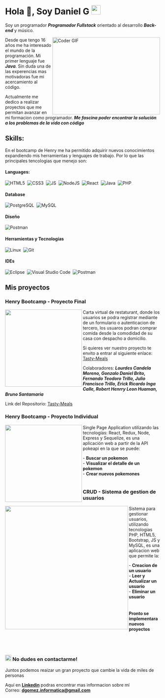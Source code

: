 # Hola 👋, Soy Daniel G <img src="https://github.com/rudrabarad/rudrabarad/blob/master/Assets/Developer.gif" width="30px">

Soy un programador **_Programador Fullstack_** orientado al desarrollo **_Back-end_** y músico.

<img alt="Coder GIF" height=250 width=350 src="https://images.squarespace-cdn.com/content/v1/5769fc401b631bab1addb2ab/1541580611624-TE64QGKRJG8SWAIUS7NS/ke17ZwdGBToddI8pDm48kPoswlzjSVMM-SxOp7CV59BZw-zPPgdn4jUwVcJE1ZvWQUxwkmyExglNqGp0IvTJZamWLI2zvYWH8K3-s_4yszcp2ryTI0HqTOaaUohrI8PI6FXy8c9PWtBlqAVlUS5izpdcIXDZqDYvprRqZ29Pw0o/coding-freak.gif" align="right"/>
  
Desde que tengo 16 años me ha interesado el mundo de la programación. Mi primer lenguaje fue **_Java_**. Sin duda una de las experencias mas     motivadoras fue mi acercamiento al código. 

Actualmente me dedico a realizar proyectos que me permitan avanzar en mi formacion como programador. **_Me fascina poder encontrar la solución a los problemas de la vida con código_**



## Skills:

En el bootcamp de Henry me ha permitido adquirir nuevos conocimientos expandiendo mis herramientas y lenguajes de trabajo. Por lo que las principales tencologias que menejo son:

#### Languages:
![HTML5](https://img.shields.io/badge/Html5-F1642E?style=for-the-badge&logo=html5&logoColor=white)&nbsp;
![CSS3](https://img.shields.io/badge/Css3-1872B1?style=for-the-badge&logo=css3&logoColor=white)&nbsp;
![JS](https://img.shields.io/badge/JS-F4DE19?style=for-the-badge&logo=javascript&logoColor=black)&nbsp;
![NodeJS](https://img.shields.io/badge/Node-js-7ECC21?style=for-the-badge&logo=node-js&logoColor=black)&nbsp;
![React](https://img.shields.io/badge/React-92E9FA?style=for-the-badge&logo=react&logoColor=black)&nbsp;
![Java](https://img.shields.io/badge/java-ED8B00?style=for-the-badge&logo=java&logoColor=white)&nbsp;
![PHP](https://img.shields.io/badge/php-6280B2?style=for-the-badge&logo=php&logoColor=white)&nbsp;

#### Database
![PostgreSQL](https://img.shields.io/badge/PostgreSQL-316192?style=for-the-badge&logo=postgresql&logoColor=white)&nbsp;
![MySQL](https://img.shields.io/badge/MySQL-D19229?style=for-the-badge&logo=mysql&logoColor=white)&nbsp;

#### Diseño
![Postman](https://img.shields.io/badge/figma-000000?style=for-the-badge&logo=figma&logoColor=white)&nbsp;

#### Herramientas y Tecnologías
![Linux](https://img.shields.io/badge/Linux-FCC624?style=for-the-badge&logo=linux&logoColor=black)&nbsp;
![Git](https://img.shields.io/badge/GIT-E44C30?style=for-the-badge&logo=git&logoColor=white)&nbsp;

#### IDEs
![Eclipse](https://img.shields.io/badge/Eclipse-FE7A16.svg?style=for-the-badge&logo=Eclipse&logoColor=white)&nbsp;
![Visual Studio Code](https://img.shields.io/badge/Visual%20Studio%20Code-0078d7.svg?style=for-the-badge&logo=visual-studio-code&logoColor=white)&nbsp;
![Postman](https://img.shields.io/badge/postman-FF6C37?style=for-the-badge&logo=postman&logoColor=white)&nbsp;



## Mis proyectos

### Henry Bootcamp - Proyecto Final
<img src="https://media.licdn.com/dms/image/D4E22AQHQwTJjSBfHlg/feedshare-shrink_2048_1536/0/1687525932017?e=1690416000&v=beta&t=xqwkh-x1dyIJNdAQdxyqgWivQb1eRczkViqhiPFUO68" width=250 align="left">

Carta virtual de restaturant, donde los usuarios se podra registrar mediante de un formulario o autenticacion de tercero,
los usuaros podran comprar comida desde la comodidad de su casa con despacho a domicilio.

Si quieres ver nuestro proyecto te envito a entrar al siguiente enlace: [Tasty-Meals](https://tasty-meals.vercel.app/)

Colaboradores: **_Lourdes Candela Moreno, Gonzalo Daniel Brito, Fernando Teodoro Trillo, Julio Francisco Trillo, Erick Ricardo Inga Calle, Robert Henrry Leon Huaman, Bruno Santamaria_**

Link del Repositorio: [Tasty-Meals](https://github.com/az302001/Tasty-Meals)
<br>

### Henry Bootcamp - Proyecto Individual
<img src="https://media.licdn.com/dms/image/D4E22AQEuU3WeecUVuw/feedshare-shrink_2048_1536/0/1687487064350?e=1690416000&v=beta&t=ltObpgvfu1kN67YnPwHBLEJw6eUiI2-uP2k1Poinc7w" width=250 align="left"> 

Single Page Application utilizando las tecnologías: React, Redux, Node, Express y Sequelize, es una aplicación web a partir de la API pokeapi en la que se puede:

<span>
  - <strong>Buscar un pokemon</strong><br>
  - <strong>Visualizar el detalle de un pokemon</strong><br>
  - <strong>Crear nuevos pokemones</strong>
</span>
<br><br>

### CRUD - Sistema de gestion de usuarios
<img src="https://user-images.githubusercontent.com/51731637/209741909-1f3c4def-03b3-4fba-8a77-a1bd9ece452f.png" width=400  align="left">

Sistema para gestionar usuarios, utilizando tecnologias PHP, HTML5, Bootstrap, JS y MySQL, es una aplicacion web que permite la:

<span>
  - <strong>Creacion de un usuario</strong><br>
  - <strong>Leer y Actualizar un usuario</strong><br>
  - <strong>Eliminar un usuario</strong>
</span>
<br><br>

#### Pronto se implementara nuevos proyectos

<br><br>
### <img src="https://github.com/rudrabarad/rudrabarad/blob/master/Assets/Developer.gif" width="20px"> No dudes en contactarme!

Juntos podemos reaizar un gran proyecto que cambie la vida de miles de personas

Aquí en **[Linkedin](https://www.linkedin.com/in/daniel-gomez-g-328bb4105/)** podras encontrar mas informacion sobre mí <br>
Correo: **dgomez.informatica@gmail.com**

